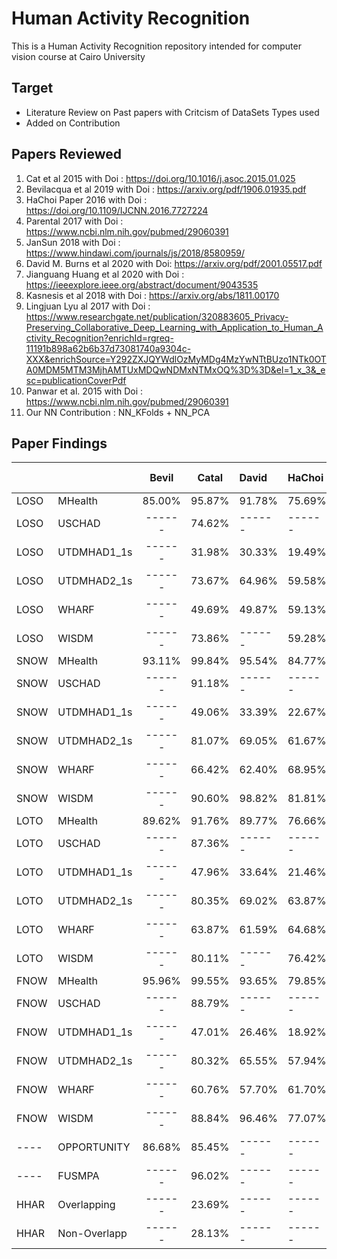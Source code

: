 # Human Activity Recognition
This is a Human Activity Recognition repository intended for computer vision course at Cairo University

## Target 
- Literature Review on Past papers with Critcism of DataSets Types used
- Added on Contribution

## Papers Reviewed 
1. Cat et al 2015 with Doi : https://doi.org/10.1016/j.asoc.2015.01.025
2. Bevilacqua et al 2019 with Doi : https://arxiv.org/pdf/1906.01935.pdf
3. HaChoi Paper 2016 with Doi : https://doi.org/10.1109/IJCNN.2016.7727224
4. Parental 2017 with Doi : https://www.ncbi.nlm.nih.gov/pubmed/29060391
5. JanSun 2018 with Doi : https://www.hindawi.com/journals/js/2018/8580959/
6. David M. Burns et al 2020 with Doi: https://arxiv.org/pdf/2001.05517.pdf
7. Jianguang Huang et al 2020 with Doi : https://ieeexplore.ieee.org/abstract/document/9043535
8. Kasnesis et al 2018 with Doi : https://arxiv.org/abs/1811.00170
9. Lingjuan Lyu al 2017 with Doi : https://www.researchgate.net/publication/320883605_Privacy-Preserving_Collaborative_Deep_Learning_with_Application_to_Human_Activity_Recognition?enrichId=rgreq-11191b898a62b6b37d73081740a9304c-XXX&enrichSource=Y292ZXJQYWdlOzMyMDg4MzYwNTtBUzo1NTk0OTA0MDM5MTM3MjhAMTUxMDQwNDMxNTMxOQ%3D%3D&el=1_x_3&_esc=publicationCoverPdf
10. Panwar et al. 2015 with Doi : https://www.ncbi.nlm.nih.gov/pubmed/29060391
11. Our NN Contribution : NN_KFolds + NN_PCA

## Paper Findings
|      |               | Bevil | Catal  | David  | HaChoi | Xia    | JianSun | JianSun(E) | Kas  | Ling | Pan  |Prop. NN|
|------| ------------- |:-----:|:------:|:-------|:-------|:------:|:-------:|:----------:|:----:|:----:|:----:|:------:|
| LOSO | MHealth       | 85.00%| 95.87% | 91.78% | 75.69% | 93.81% | 78.48%  |  81.57%    |13.23%|92.05%|09.01%| 96.35% |
| LOSO | USCHAD        | ------| 74.62% | ------ | ------ | 32.60% | 59.13%  |  ------    |44.45%|------|14.72%| 74.71% |
| LOSO | UTDMHAD1_1s   | ------| 31.98% | 30.33% | 19.49% | ------ | 18.97%  |  19.37%    |06.68%|36.73%|05.23%| 50.82% |
| LOSO | UTDMHAD2_1s   | ------| 73.67% | 64.96% | 59.58% | 71.02% | 51.17%  |  50.90%    |18.40%|74.77%|40.63%| 81.37% |
| LOSO | WHARF         | ------| 49.69% | 49.87% | 59.13% | 65.13% | 49.39%  |  50.52%    |------|70.95%|------| 59.29% |
| LOSO | WISDM         | ------| 73.86% | ------ | 59.28% | 99.70% | ------  |  ------    |------|------|------| 77.91% |
| SNOW | MHealth       | 93.11%| 99.84% | 95.54% | 84.77% | 99.96% | ------  |  83.34%    |12.45%|99.77%|09.00%| 100.0% |
| SNOW | USCHAD        | ------| 91.18% | ------ | ------ | 56.41% | ------  |  ------    |39.48%|------|13.84%| 93.48% |
| SNOW | UTDMHAD1_1s   | ------| 49.06% | 33.39% | 22.67% | ------ | ------  |  23.63%    |06.85%|61.53%|05.22%| 71.62% |
| SNOW | UTDMHAD2_1s   | ------| 81.07% | 69.05% | 61.67% | 84.62% | ------  |  56.06%    |15.82%|86.13%|51.59%| 87.98% |
| SNOW | WHARF         | ------| 66.42% | 62.40% | 68.95% | 87.45% | ------  |  57.06%    |------|88.99%|------| 80.39% |
| SNOW | WISDM         | ------| 90.60% | 98.82% | 81.81% | 99.65% | ------  |  ------    |------|99.47%|------| 98.35% |
| LOTO | MHealth       | 89.62%| 91.76% | 89.77% | 76.66% | 87.89% | 77.69%  |  80.27%    |14.33%|89.17%|09.02%| 94.76% |
| LOTO | USCHAD        | ------| 87.36% | ------ | ------ | 90.94% | ------  |  ------    |40.61%|------|13.85%| 88.85% |
| LOTO | UTDMHAD1_1s   | ------| 47.96% | 33.64% | 21.46% | 53.97% | 24.30%  |  27.46%    |06.39%|57.10%|05.24%| 71.00% |
| LOTO | UTDMHAD2_1s   | ------| 80.35% | 69.02% | 63.87% | 82.44% | ------  |  48.44%    |18.13%|83.64%|50.00%| 87.18% |
| LOTO | WHARF         | ------| 63.87% | 61.59% | 64.68% | 83.47% | ------  |  61.92%    |------|85.07%|------| 77.20% |
| LOTO | WISDM         | ------| 80.11% | ------ | 76.42% | 91.02% | ------  |  ------    |------|89.19%|------| 86.18% |
| FNOW | MHealth       | 95.96%| 99.55% | 93.65% | 79.85% | 99.70% | 78.77%  |  62.20%    |09.52%|99.33%|08.99%| 99.70% |
| FNOW | USCHAD        | ------| 88.79% | ------ | ------ | 91.55% | ------  |  ------    |31.74%|89.92%|13.50%| 91.68% |
| FNOW | UTDMHAD1_1s   | ------| 47.01% | 26.46% | 18.92% | 45.99% | 22.70%  |  19.79%    |06.46%|52.27%|05.27%| 70.48% |
| FNOW | UTDMHAD2_1s   | ------| 80.32% | 65.55% | 57.94% | 79.76% | 39.87%  |  37.46%    |16.70%|80.21%|48.04%| 87.84% |
| FNOW | WHARF         | ------| 60.76% | 57.70% | 61.70% | 78.49% | 44.43%  |  49.18%    |------|83.29%|------| 76.02% |
| FNOW | WISDM         | ------| 88.84% | 96.46% | 77.07% | 99.06% | ------  |  ------    |------|98.46%|------| 97.50% |
| ---- | OPPORTUNITY   | 86.68%| 85.45% | ------ | ------ | ------ | 83.21%  |  83.48%    |------|------|84.22%| 86.77% |
| ---- | FUSMPA        | ------| 96.02% | ------ | ------ | ------ | ------  |  ------    |------|------|------| ------ |
| HHAR | Overlapping   | ------| 23.69% | ------ | ------ | ------ | ------  |  ------    |------|------|18.80%| ------ |
| HHAR | Non-Overlapp  | ------| 28.13% | ------ | ------ | ------ | ------  |  ------    |------|------|------| ------ |
